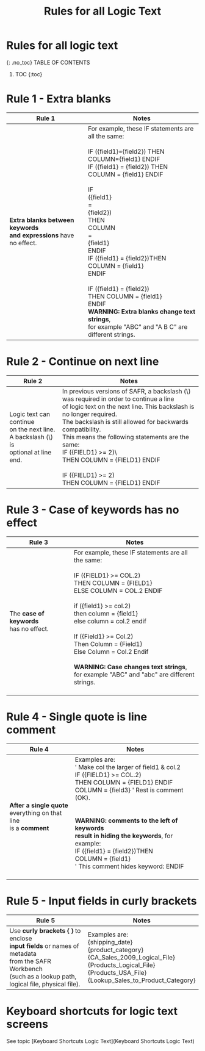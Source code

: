 ﻿---
layout: default
title: "Rules for all Logic Text"
parent: Workbench Logic Text Syntax

nav_order: 99
---
# Rules for all logic text 
{: .no_toc}
TABLE OF CONTENTS 
1. TOC
{:toc}  

  
# Rule 1 - Extra blanks
  
|Rule 1|Notes|
|-----|-----|
|**Extra blanks between keywords<br> and expressions** have no effect.|For example, these IF statements are all the same:<br> <br>IF ({field1}={field2}) THEN COLUMN={field1} ENDIF<br>IF ({field1} = {field2}) THEN<br>COLUMN = {field1} ENDIF<br>   <br>IF<br>  ({field1}<br>           =<br>            {field2})<br>                     THEN<br>                         COLUMN<br>                          =<br >                          {field1}<br>                              ENDIF<br>IF ({field1} = {field2})THEN<br>    COLUMN = {field1}<br>ENDIF<br>  <br>IF ({field1} = {field2})<br>   THEN COLUMN  =  {field1}<br>ENDIF<br>  **WARNING: Extra blanks change text strings**,<br>for example "ABC" and "A B C" are different strings.<br>|
  
# Rule 2 - Continue on next line
  
|Rule 2|Notes|
|-----|-----|
|Logic text can continue<br> on the next line.<br> A backslash \(\\) is<br> optional at line end.|In previous versions of SAFR, a backslash \(\\) was required in order to continue a line<br>of logic text on the next line. This backslash is no longer required.<br>The backslash is still allowed for backwards compatibility.<br> This means the following statements are the same:<br> IF ({FIELD1} >= 2)\ <br>    THEN COLUMN = {FIELD1} ENDIF<br>  <br>IF ({FIELD1} >= 2) <br>    THEN COLUMN = {FIELD1} ENDIF<br>|
  
# Rule 3 - Case of keywords has no effect
  
|Rule 3|Notes|
|-----|-----|
|The **case of keywords**<br> has no effect.|For example, these IF statements are all the same:<br> <br>IF ({FIELD1} >= COL.2)<br>    THEN COLUMN = {FIELD1}<br>    ELSE COLUMN = COL.2 ENDIF<br>  <br>if ({field1} >= col.2)<br>   then column = {field1}<br>   else column = col.2 endif<br>  <br>If ({Field1} >= Col.2)<br>    Then Column = {Field1}<br>    Else Column = Col.2 Endif<br>  <br>**WARNING: Case changes text strings**,<br> for example "ABC" and "abc" are different strings.<br>  <br>|
  
# Rule 4 - Single quote is line comment
  
|Rule 4|Notes|
|-----|-----|
|**After a single quote**<br> everything on that line<br> is a **comment**|Examples are:<br> ' Make col the larger of field1 & col.2<br>IF ({FIELD1} >= COL.2)<br>   THEN COLUMN = {FIELD1} ENDIF<br>COLUMN = {field3}  ' Rest is comment (OK).<br>  <br>  <br>  **WARNING: comments to the left of keywords<br> result in hiding the keywords**, for example:<br> IF ({field1} = {field2})THEN<br>    COLUMN = {field1}<br>' This comment hides keyword:     ENDIF<br>  <br>|
  
# Rule 5 - Input fields in curly brackets
  
|Rule 5|Notes|
|-----|-----|
|Use **curly brackets \{ \}** to enclose<br> **input fields** or names of metadata<br> from the SAFR Workbench<br> \(such as a lookup path,<br> logical file, physical file\).|Examples are:<br>{shipping_date}<br>{product_category}<br>{CA_Sales_2009_Logical_File}<br>{Products_Logical_File}<br>{Products_USA_File}<br>{Lookup_Sales_to_Product_Category}<br>|
  
  
# Keyboard shortcuts for logic text screens 
  
See topic [Keyboard Shortcuts Logic Text](Keyboard Shortcuts Logic Text)
  

